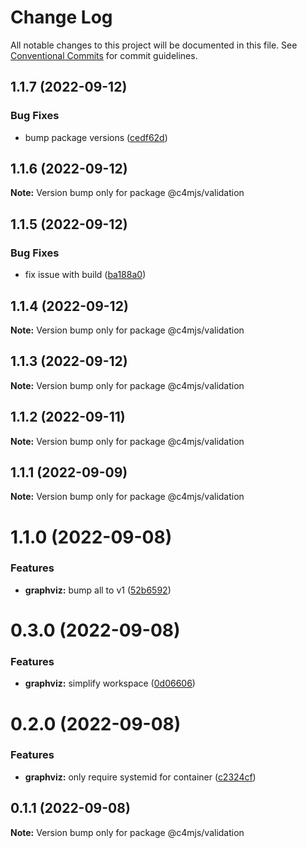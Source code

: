 # Change Log

All notable changes to this project will be documented in this file.
See [Conventional Commits](https://conventionalcommits.org) for commit guidelines.

## 1.1.7 (2022-09-12)


### Bug Fixes

* bump package versions ([cedf62d](https://github.com/c4mjs/c4mjs/commit/cedf62d0fccc953d294455526920ce0a82e9c444))





## 1.1.6 (2022-09-12)

**Note:** Version bump only for package @c4mjs/validation





## 1.1.5 (2022-09-12)


### Bug Fixes

* fix issue with build ([ba188a0](https://github.com/c4mjs/c4mjs/commit/ba188a01bcc9f6e628e29ce7b59a3aea4828efd3))





## 1.1.4 (2022-09-12)

**Note:** Version bump only for package @c4mjs/validation





## 1.1.3 (2022-09-12)

**Note:** Version bump only for package @c4mjs/validation





## 1.1.2 (2022-09-11)

**Note:** Version bump only for package @c4mjs/validation





## 1.1.1 (2022-09-09)

**Note:** Version bump only for package @c4mjs/validation





# 1.1.0 (2022-09-08)


### Features

* **graphviz:** bump all to v1 ([52b6592](https://github.com/c4mjs/c4mjs/commit/52b65923d4e87b84f2b5785cc72f0beed318b15f))





# 0.3.0 (2022-09-08)


### Features

* **graphviz:** simplify workspace ([0d06606](https://github.com/c4mjs/c4mjs/commit/0d06606c63ecb25430e1912ca7f90cd102df8e06))





# 0.2.0 (2022-09-08)


### Features

* **graphviz:** only require systemid for container ([c2324cf](https://github.com/c4mjs/c4mjs/commit/c2324cfa17912ef1b5a6b770dad5aa66a2a88fc1))





## 0.1.1 (2022-09-08)

**Note:** Version bump only for package @c4mjs/validation
